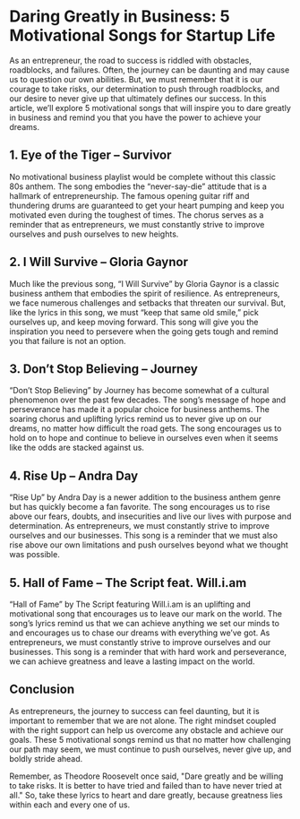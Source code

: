 # Daring Greatly in Business: 5 Motivational Songs for Startup Life

As an entrepreneur, the road to success is riddled with obstacles, roadblocks, and failures. Often, the journey can be daunting and may cause us to question our own abilities. But, we must remember that it is our courage to take risks, our determination to push through roadblocks, and our desire to never give up that ultimately defines our success. In this article, we’ll explore 5 motivational songs that will inspire you to dare greatly in business and remind you that you have the power to achieve your dreams.

## 1. Eye of the Tiger – Survivor

No motivational business playlist would be complete without this classic 80s anthem. The song embodies the “never-say-die” attitude that is a hallmark of entrepreneurship. The famous opening guitar riff and thundering drums are guaranteed to get your heart pumping and keep you motivated even during the toughest of times. The chorus serves as a reminder that as entrepreneurs, we must constantly strive to improve ourselves and push ourselves to new heights.

## 2. I Will Survive – Gloria Gaynor

Much like the previous song, “I Will Survive” by Gloria Gaynor is a classic business anthem that embodies the spirit of resilience. As entrepreneurs, we face numerous challenges and setbacks that threaten our survival. But, like the lyrics in this song, we must “keep that same old smile,” pick ourselves up, and keep moving forward. This song will give you the inspiration you need to persevere when the going gets tough and remind you that failure is not an option.

## 3. Don’t Stop Believing – Journey

“Don’t Stop Believing” by Journey has become somewhat of a cultural phenomenon over the past few decades. The song’s message of hope and perseverance has made it a popular choice for business anthems. The soaring chorus and uplifting lyrics remind us to never give up on our dreams, no matter how difficult the road gets. The song encourages us to hold on to hope and continue to believe in ourselves even when it seems like the odds are stacked against us.

## 4. Rise Up – Andra Day

“Rise Up” by Andra Day is a newer addition to the business anthem genre but has quickly become a fan favorite. The song encourages us to rise above our fears, doubts, and insecurities and live our lives with purpose and determination. As entrepreneurs, we must constantly strive to improve ourselves and our businesses. This song is a reminder that we must also rise above our own limitations and push ourselves beyond what we thought was possible.

## 5. Hall of Fame – The Script feat. Will.i.am

“Hall of Fame” by The Script featuring Will.i.am is an uplifting and motivational song that encourages us to leave our mark on the world. The song’s lyrics remind us that we can achieve anything we set our minds to and encourages us to chase our dreams with everything we’ve got. As entrepreneurs, we must constantly strive to improve ourselves and our businesses. This song is a reminder that with hard work and perseverance, we can achieve greatness and leave a lasting impact on the world.

## Conclusion

As entrepreneurs, the journey to success can feel daunting, but it is important to remember that we are not alone. The right mindset coupled with the right support can help us overcome any obstacle and achieve our goals. These 5 motivational songs remind us that no matter how challenging our path may seem, we must continue to push ourselves, never give up, and boldly stride ahead.

Remember, as Theodore Roosevelt once said, "Dare greatly and be willing to take risks. It is better to have tried and failed than to have never tried at all." So, take these lyrics to heart and dare greatly, because greatness lies within each and every one of us.